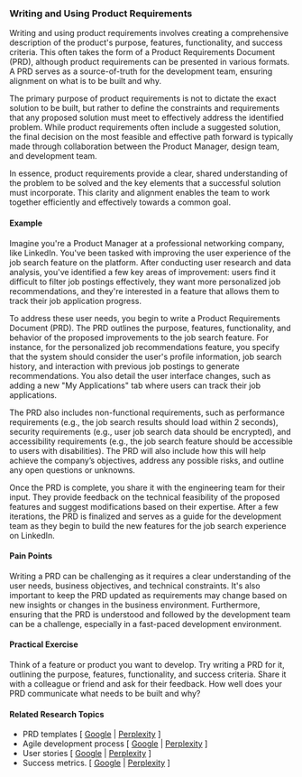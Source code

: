 ### Writing and Using Product Requirements

Writing and using product requirements involves creating a comprehensive description of the product's purpose, features, functionality, and success criteria. This often takes the form of a Product Requirements Document (PRD), although product requirements can be presented in various formats. A PRD serves as a source-of-truth for the development team, ensuring alignment on what is to be built and why.

The primary purpose of product requirements is not to dictate the exact solution to be built, but rather to define the constraints and requirements that any proposed solution must meet to effectively address the identified problem. While product requirements often include a suggested solution, the final decision on the most feasible and effective path forward is typically made through collaboration between the Product Manager, design team, and development team.

In essence, product requirements provide a clear, shared understanding of the problem to be solved and the key elements that a successful solution must incorporate. This clarity and alignment enables the team to work together efficiently and effectively towards a common goal.

#### Example

Imagine you're a Product Manager at a professional networking company, like LinkedIn. You've been tasked with improving the user experience of the job search feature on the platform. After conducting user research and data analysis, you've identified a few key areas of improvement: users find it difficult to filter job postings effectively, they want more personalized job recommendations, and they're interested in a feature that allows them to track their job application progress.

To address these user needs, you begin to write a Product Requirements Document (PRD). The PRD outlines the purpose, features, functionality, and behavior of the proposed improvements to the job search feature. For instance, for the personalized job recommendations feature, you specify that the system should consider the user's profile information, job search history, and interaction with previous job postings to generate recommendations. You also detail the user interface changes, such as adding a new "My Applications" tab where users can track their job applications.

The PRD also includes non-functional requirements, such as performance requirements (e.g., the job search results should load within 2 seconds), security requirements (e.g., user job search data should be encrypted), and accessibility requirements (e.g., the job search feature should be accessible to users with disabilities). The PRD will also include how this will help achieve the company’s objectives, address any possible risks, and outline any open questions or unknowns.

Once the PRD is complete, you share it with the engineering team for their input. They provide feedback on the technical feasibility of the proposed features and suggest modifications based on their expertise. After a few iterations, the PRD is finalized and serves as a guide for the development team as they begin to build the new features for the job search experience on LinkedIn.

#### Pain Points

Writing a PRD can be challenging as it requires a clear understanding of the user needs, business objectives, and technical constraints. It's also important to keep the PRD updated as requirements may change based on new insights or changes in the business environment. Furthermore, ensuring that the PRD is understood and followed by the development team can be a challenge, especially in a fast-paced development environment.

#### Practical Exercise

Think of a feature or product you want to develop. Try writing a PRD for it, outlining the purpose, features, functionality, and success criteria. Share it with a colleague or friend and ask for their feedback. How well does your PRD communicate what needs to be built and why?

#### Related Research Topics

- PRD templates [ [Google](https://www.google.com/search?q=PRD%20templates%20in%20product%20management) | [Perplexity](https://www.perplexity.ai/?q=PRD%20templates%20in%20product%20management) ]
- Agile development process [ [Google](https://www.google.com/search?q=Agile%20development%20process%20in%20product%20management) | [Perplexity](https://www.perplexity.ai/?q=Agile%20development%20process%20in%20product%20management) ]
- User stories [ [Google](https://www.google.com/search?q=User%20stories%20in%20product%20management) | [Perplexity](https://www.perplexity.ai/?q=User%20stories%20in%20product%20management) ]
- Success metrics. [ [Google](https://www.google.com/search?q=Success%20metrics.%20in%20product%20management) | [Perplexity](https://www.perplexity.ai/?q=Success%20metrics.%20in%20product%20management) ]


